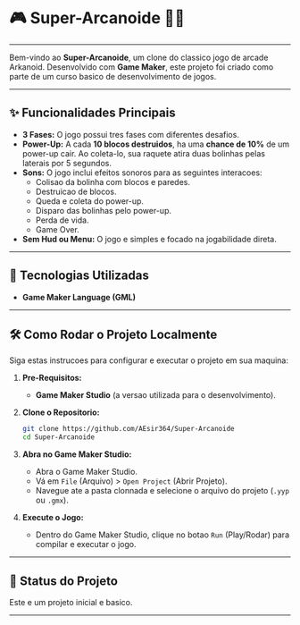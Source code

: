# 🎮 Super-Arcanoide 🧱💥

---

Bem-vindo ao **Super-Arcanoide**, um clone do classico jogo de arcade Arkanoid. Desenvolvido com **Game Maker**, este projeto foi criado como parte de um curso basico de desenvolvimento de jogos.

---

## ✨ Funcionalidades Principais

* **3 Fases:** O jogo possui tres fases com diferentes desafios.
* **Power-Up:** A cada **10 blocos destruidos**, ha uma **chance de 10%** de um power-up cair. Ao coleta-lo, sua raquete atira duas bolinhas pelas laterais por 5 segundos.
* **Sons:** O jogo inclui efeitos sonoros para as seguintes interacoes:
    * Colisao da bolinha com blocos e paredes.
    * Destruicao de blocos.
    * Queda e coleta do power-up.
    * Disparo das bolinhas pelo power-up.
    * Perda de vida.
    * Game Over.
* **Sem Hud ou Menu:** O jogo e simples e focado na jogabilidade direta.

---

## 🚀 Tecnologias Utilizadas

* **Game Maker Language (GML)**

---

## 🛠️ Como Rodar o Projeto Localmente

Siga estas instrucoes para configurar e executar o projeto em sua maquina:

1.  **Pre-Requisitos:**
    * **Game Maker Studio** (a versao utilizada para o desenvolvimento).

2.  **Clone o Repositorio:**

    ```bash
    git clone https://github.com/AEsir364/Super-Arcanoide
    cd Super-Arcanoide
    ```

3.  **Abra no Game Maker Studio:**
    * Abra o Game Maker Studio.
    * Vá em `File` (Arquivo) > `Open Project` (Abrir Projeto).
    * Navegue ate a pasta clonnada e selecione o arquivo do projeto (`.yyp` ou `.gmx`).

4.  **Execute o Jogo:**
    * Dentro do Game Maker Studio, clique no botao `Run` (Play/Rodar) para compilar e executar o jogo.

---

## 🚧 Status do Projeto

Este e um projeto inicial e basico.

---
